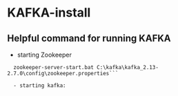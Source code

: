 # KAFKA-install

## Helpful command for running KAFKA
- starting Zookeeper
```Terminal 
  zookeeper-server-start.bat C:\kafka\kafka_2.13-2.7.0\config\zookeeper.properties```
  
  - starting kafka:

